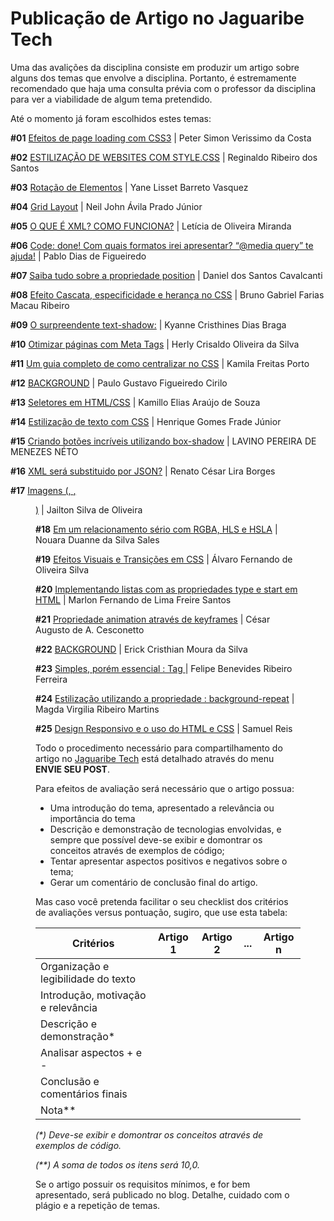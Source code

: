# Publicação de Artigo no Jaguaribe Tech

Uma das avalições da disciplina consiste em produzir um artigo sobre alguns dos temas que envolve a disciplina. Portanto, é estremamente recomendado que haja uma consulta prévia com o professor da disciplina para ver a viabilidade de algum tema pretendido.

Até o momento já foram escolhidos estes temas:

**#01** [Efeitos de page loading com CSS3](https://medium.com/@peter_simon/efeitos-de-page-loading-com-css3-d7a1df081518) | Peter Simon Verissimo da Costa

**#02** [ESTILIZAÇÃO DE WEBSITES COM STYLE.CSS](https://medium.com/@reginaldo.santossdpm/estiliza%C3%A7%C3%A3o-de-websites-com-style-css-ae3b19dae7bf) | Reginaldo Ribeiro dos Santos

**#03** [Rotação de Elementos](https://medium.com/@yanelisset/rota%C3%A7%C3%A3o-de-elementos-d3cf2b1e5468) | Yane Lisset Barreto Vasquez

**#04** [Grid Layout](https://medium.com/@neilprado/grid-layout-beaef93df9eb) | Neil John Ávila Prado Júnior

**#05** [O QUE É XML? COMO FUNCIONA?](https://medium.com/@letciamiranda/xml-surgimento-e-fixa%C3%A7%C3%A3o-58a00667de35) | Letícia de Oliveira Miranda

**#06** [Code: done! Com quais formatos irei apresentar? “@media query” te ajuda!](https://medium.com/@pablodias_36332/code-done-que-forma-irei-apresentar-media-query-te-ajuda-23aef87f115b) | Pablo Dias de Figueiredo

**#07** [Saiba tudo sobre a propriedade position](https://medium.com/@danielsancaval/saiba-tudo-sobre-a-propriedade-position-30a7004daa6c) | Daniel dos Santos Cavalcanti

**#08** [Efeito Cascata, especificidade e herança no CSS](https://medium.com/@brunogabrielmac/efeito-cascata-no-css-c55bda0a2ed4) | Bruno Gabriel Farias Macau Ribeiro

**#09** [O surpreendente text-shadow:](https://medium.com/@cristhinesk/o-surpreendente-text-shadow-1e3a9599ae4f) | Kyanne Cristhines Dias Braga

**#10** [Otimizar páginas com Meta Tags](https://medium.com/@herlycrisaldo/otimizar-p%C3%A1ginas-com-meta-tags-dbf73965fc27) | Herly Crisaldo Oliveira da Silva

**#11** [Um guia completo de como centralizar no CSS](https://medium.com/@kamilaporto/um-guia-completo-de-como-centralizar-no-css-685515cb71d2) | Kamila Freitas Porto

**#12** [BACKGROUND](https://medium.com/@paulogustavo_/background-43b4c7229e76) | Paulo Gustavo Figueiredo Cirilo

**#13** [Seletores em HTML/CSS](https://medium.com/@kamillodesouza/seletores-cascata-e-heran%C3%A7a-no-css-9bf37bac341a) | Kamillo Elias Araújo de Souza

**#14** [Estilização de texto com CSS](https://medium.com/@henriquegomesfrade/test-d3a28c16623d) | Henrique Gomes Frade Júnior

**#15** [Criando botões incríveis utilizando box-shadow](https://medium.com/@Lavinomenezes/criando-bot%C3%B5es-incr%C3%ADveis-utilizando-box-shadow-1e5d6f542db1) | LAVINO PEREIRA DE MENEZES NÉTO

**#16** [XML será substituido por JSON?](https://medium.com/@rencesarlira/xml-ser%C3%A1-substitu%C3%ADdo-por-json-d0fb02a3fef8) | Renato César Lira Borges

**#17** [Imagens (<img>, <picture>, <figure>)](https://medium.com/@jailtonsilva/imagens-img-picture-figure-67a33a619f1c) | Jailton Silva de Oliveira

**#18** [Em um relacionamento sério com RGBA, HLS e HSLA](https://medium.com/@nouarasales21/em-um-relacionamento-s%C3%A9rio-com-rgb-8c080a1ce3cd) | Nouara Duanne da Silva Sales

**#19** [Efeitos Visuais e Transições em CSS](https://medium.com/@lvarofernando/efeitos-visuais-e-transi%C3%A7%C3%B5es-com-cascate-style-sheets-css-7ea16a75d906) | Álvaro Fernando de Oliveira Silva

**#20** [Implementando listas com as propriedades type e start em HTML](https://medium.com/@marlon.fernando16/implementando-listas-com-as-propriedades-type-e-start-em-html-492414fbaec5) | Marlon Fernando de Lima Freire Santos

**#21** [Propriedade animation através de keyframes](https://medium.com/@cesar.cesconetto/propriedade-animation-atrav%C3%A9s-de-keyframes-765faebd138) | César Augusto de A. Cesconetto

**#22** [BACKGROUND](https://medium.com/@erickcristhian123/background-3fbaeba90bfd) | Erick Cristhian Moura da Silva

**#23** [Simples, porém essencial : Tag <a>](https://medium.com/@felipebenevides_78129/simples-por%C3%A9m-essencial-tag-a-a0fa4b30f8f) | Felipe Benevides Ribeiro Ferreira

**#24** [Estilização utilizando a propriedade : background-repeat](https://medium.com/@magdavrm.dev/estiliza%C3%A7%C3%A3o-utilizando-a-propriedade-brackground-repeat-b0cf7665775f) | Magda Virgilia Ribeiro Martins

**#25** [Design Responsivo e o uso do HTML e CSS](https://medium.com/@samuel.muss/responsividade-e-design-responsivo-em-paginas-web-20f36416a12d) | Samuel Reis

Todo o procedimento necessário para compartilhamento do artigo no [Jaguaribe Tech](https://medium.com/jaguaribetech) está detalhado através do menu **ENVIE SEU POST**.

Para efeitos de avaliação será necessário que o artigo possua:

* Uma introdução do tema, apresentado a relevância ou importância do tema
* Descrição e demonstração de tecnologias envolvidas, e sempre que possível deve-se exibir e domontrar os conceitos através de exemplos de código;
* Tentar apresentar aspectos positivos e negativos sobre o tema;
* Gerar um comentário de conclusão final do artigo.

Mas caso você pretenda facilitar o seu checklist dos critérios de avaliações versus pontuação, sugiro, que use esta tabela:

Critérios  | Artigo 1 | Artigo 2 | ... | Artigo n
---------- | --------- | --------- | --- | ---------
Organização e legibilidade do texto |  |  | |
Introdução, motivação e relevância |  |  |  |
Descrição e demonstração* |  |  |  |
Analisar aspectos + e - |  |  |  |
Conclusão e comentários finais |  |  |  |
Nota** |  |  |  |

*(\*) Deve-se exibir e domontrar os conceitos através de exemplos de código.*

*(\*\*) A soma de todos os itens será 10,0.*

Se o artigo possuir os requisitos mínimos, e for bem apresentado, será publicado no blog. Detalhe, cuidado com o plágio e a repetição de temas.
